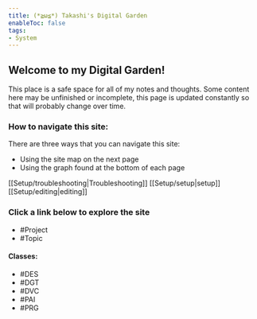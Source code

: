 ```yaml
---
title: (*≧ω≦*) Takashi's Digital Garden
enableToc: false
tags:
- System
---
```


## Welcome to my Digital Garden!

This place is a safe space for all of my notes and thoughts. Some content here may be unfinished or incomplete, this page is updated constantly so that will probably change over time.

### How to navigate this site:

There are three ways that you can navigate this site:
- Using the site map on the next page
- Using the graph found at the bottom of each page

[[Setup/troubleshooting|Troubleshooting]]
[[Setup/setup|setup]]
[[Setup/editing|editing]]

### Click a link below to explore the site
- #Project 
- #Topic 

#### Classes:
- #DES 
- #DGT 
- #DVC 
- #PAI 
- #PRG 